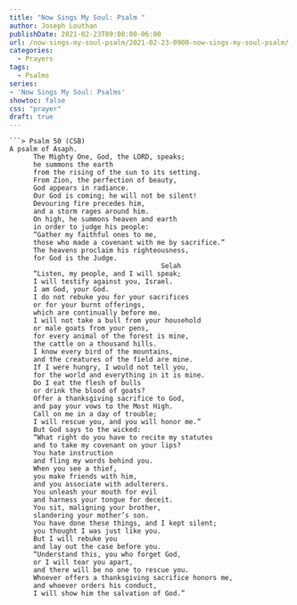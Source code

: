 ```yaml
---
title: "Now Sings My Soul: Psalm "
author: Joseph Louthan
publishDate: 2021-02-23T09:00:00-06:00
url: /now-sings-my-soul-psalm/2021-02-23-0900-now-sings-my-soul-psalm/
categories:
  - Prayers
tags:
  - Psalms
series:
- 'Now Sings My Soul: Psalms'
showtoc: false
css: "prayer"
draft: true
---
```

<div style="font-variant: small-caps;">

</div>

```text
```> Psalm 50 (CSB)
A psalm of Asaph.
      The Mighty One, God, the LORD, speaks; 
      he summons the earth 
      from the rising of the sun to its setting. 
      From Zion, the perfection of beauty, 
      God appears in radiance. 
      Our God is coming; he will not be silent! 
      Devouring fire precedes him, 
      and a storm rages around him. 
      On high, he summons heaven and earth 
      in order to judge his people: 
      “Gather my faithful ones to me, 
      those who made a covenant with me by sacrifice.” 
      The heavens proclaim his righteousness, 
      for God is the Judge. 
                                      Selah
      “Listen, my people, and I will speak; 
      I will testify against you, Israel. 
      I am God, your God. 
      I do not rebuke you for your sacrifices 
      or for your burnt offerings, 
      which are continually before me. 
      I will not take a bull from your household 
      or male goats from your pens, 
      for every animal of the forest is mine, 
      the cattle on a thousand hills. 
      I know every bird of the mountains, 
      and the creatures of the field are mine. 
      If I were hungry, I would not tell you, 
      for the world and everything in it is mine. 
      Do I eat the flesh of bulls 
      or drink the blood of goats? 
      Offer a thanksgiving sacrifice to God, 
      and pay your vows to the Most High. 
      Call on me in a day of trouble; 
      I will rescue you, and you will honor me.”
      But God says to the wicked: 
      “What right do you have to recite my statutes 
      and to take my covenant on your lips? 
      You hate instruction 
      and fling my words behind you. 
      When you see a thief, 
      you make friends with him, 
      and you associate with adulterers. 
      You unleash your mouth for evil 
      and harness your tongue for deceit. 
      You sit, maligning your brother, 
      slandering your mother’s son. 
      You have done these things, and I kept silent; 
      you thought I was just like you. 
      But I will rebuke you 
      and lay out the case before you.
      “Understand this, you who forget God, 
      or I will tear you apart, 
      and there will be no one to rescue you. 
      Whoever offers a thanksgiving sacrifice honors me, 
      and whoever orders his conduct, 
      I will show him the salvation of God.”
